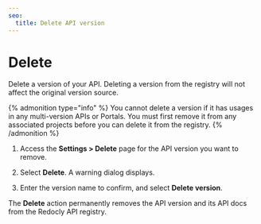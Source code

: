 ```yaml
---
seo:
  title: Delete API version
---
```


# Delete

Delete a version of your API.
Deleting a version from the registry will not affect the original version source.

{% admonition type="info" %}
You cannot delete a version if it has usages in any multi-version APIs or Portals. You must first remove it from any associated projects before you can delete it from the registry.
{% /admonition %}

1. Access the **Settings > Delete** page for the API version you want to remove.

2. Select **Delete**. A warning dialog displays.

3. Enter the version name to confirm, and select **Delete version**.

The **Delete** action permanently removes the API version and its API docs from the Redocly API registry.
